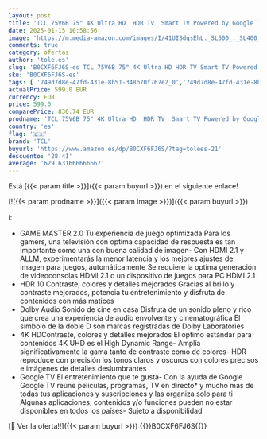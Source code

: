 ```yaml
---
layout: post
title: 'TCL 75V6B 75" 4K Ultra HD  HDR TV  Smart TV Powered by Google TV  Dolby Audio  Motion Clarity  control por voz  compatible con Google Assistant  Chromecast integrado '
date: 2025-01-15 10:58:56
image: 'https://m.media-amazon.com/images/I/41UISdgsEhL._SL500_._SL400_.jpg'
comments: true
category: ofertas
author: 'tole.es'
slug: 'B0CXF6FJ6S-es TCL 75V6B 75" 4K Ultra HD HDR TV Smart TV Powered by...'
sku: 'B0CXF6FJ6S-es'
tags: [ '749d7d8e-47fd-431e-8b51-348b70f767e2_0','749d7d8e-47fd-431e-8b51-348b70f767e2_3001','Arborist Merchandising Root','Electrónica','Self Service','Special Features Stores','TV, vídeo y home cinema','TVs >70"','Televisores','smart','tcl','tv','🇪🇸', ]
actualPrice: 599.0 EUR
currency: EUR
price: 599.0
comparePrice: 836.74 EUR
prodname: 'TCL 75V6B 75" 4K Ultra HD  HDR TV  Smart TV Powered by Google TV  Dolby Audio  Motion Clarity  control por voz  compatible con Google Assistant  Chromecast integrado '
country: 'es'
flag: '🇪🇸'
brand: 'TCL'
buyurl: 'https://www.amazon.es/dp/B0CXF6FJ6S/?tag=tolees-21'
descuento: '28.41'
average: '629.631666666667'
---
```


Está [{{< param title >}}]({{< param buyurl >}}) en el siguiente enlace!

[![{{< param prodname >}}]({{< param image >}})]({{< param buyurl >}})

ℹ️:

- GAME MASTER 2.0 Tu experiencia de juego optimizada Para los gamers, una televisión con optima capacidad de respuesta es tan importante como una con buena calidad de imagen- Con HDMI 2.1 y ALLM, experimentarás la menor latencia y los mejores ajustes de imagen para juegos, automáticamente Se requiere la optima generación de videoconsolas HDMI 2.1 o un dispositivo de juegos para PC HDMI 2.1
- HDR 10 Contraste, colores y detalles mejorados Gracias al brillo y contraste mejorados, potencia tu entretenimiento y disfruta de contenidos con más matices
- Dolby Audio Sonido de cine en casa Disfruta de un sonido pleno y rico que crea una experiencia de audio envolvente y cinematográfica El símbolo de la doble D son marcas registradas de Dolby Laboratories
- 4K HDContraste, colores y detalles mejorados El optimo estándar para contenidos 4K UHD es el High Dynamic Range- Amplía significativamente la gama tanto de contraste como de colores- HDR reproduce con precisión los tonos claros y oscuros con colores precisos e imágenes de detalles deslumbrantes
- Google TV El entretenimiento que te gusta- Con la ayuda de Google Google TV reúne películas, programas, TV en directo* y mucho más de todas tus aplicaciones y suscripciones y las organiza solo para ti Algunas aplicaciones, contenidos y/o funciones pueden no estar disponibles en todos los países- Sujeto a disponibilidad

[🛒 Ver la oferta!!]({{< param buyurl >}})
{{<world>}}B0CXF6FJ6S{{</world>}}
